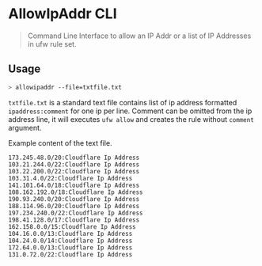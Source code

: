 # AllowIpAddr CLI

> Command Line Interface to allow an IP Addr or a list of IP Addresses in ufw rule set.


## Usage

```bash
> allowipaddr --file=txtfile.txt 
```

`txtfile.txt` is a standard text file contains list of ip address formatted `ipaddress:comment` for one ip per line. Comment can be omitted from the ip address line, it will executes `ufw allow` and creates the rule without `comment` argument.

Example content of the text file.

```text
173.245.48.0/20:Cloudflare Ip Address
103.21.244.0/22:Cloudflare Ip Address
103.22.200.0/22:Cloudflare Ip Address
103.31.4.0/22:Cloudflare Ip Address
141.101.64.0/18:Cloudflare Ip Address
108.162.192.0/18:Cloudflare Ip Address
190.93.240.0/20:Cloudflare Ip Address
188.114.96.0/20:Cloudflare Ip Address
197.234.240.0/22:Cloudflare Ip Address
198.41.128.0/17:Cloudflare Ip Address
162.158.0.0/15:Cloudflare Ip Address
104.16.0.0/13:Cloudflare Ip Address
104.24.0.0/14:Cloudflare Ip Address
172.64.0.0/13:Cloudflare Ip Address
131.0.72.0/22:Cloudflare Ip Address
```


